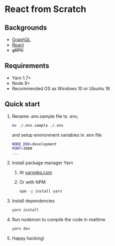 # React from Scratch

## Backgrounds
* [GraphQL](https://graphql.org/learn/ "Introduction to GraphQL")
* [React](https://reactjs.org/tutorial/tutorial.html "Tutorial: Intro to React")
* ~~gRPC~~

## Requirements

* Yarn 1.7+
* Node 9+
* Recommended OS as Windows 10 or Ubuntu 18

## Quick start

1. Rename .env.sample file to .env, 

   ```bash
   mv ./.env.sample ./.env
   ```
   and setup environment variables in .env file
   ```bash
   NODE_ENV=development
   PORT=3000
   ...
   ```

2. Install package manager Yarn
   1. At [yarnpkg.com](https://yarnpkg.com)
   2. Or with NPM

      ```bash
      npm -g install yarn
      ```

3. Install dependencies

   ```bash
   yarn install
   ```

4. Run nodemon to compile the code in realtime

   ```bash
   yarn dev
   ```

5. Happy hacking!
